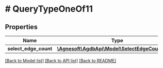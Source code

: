 # # QueryTypeOneOf11

## Properties

Name | Type | Description | Notes
------------ | ------------- | ------------- | -------------
**select_edge_count** | [**\Agnesoft\\AgdbApi\Model\SelectEdgeCountQuery**](SelectEdgeCountQuery.md) |  |

[[Back to Model list]](../../README.md#models) [[Back to API list]](../../README.md#endpoints) [[Back to README]](../../README.md)
